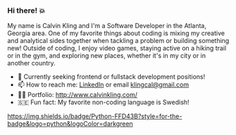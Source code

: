 ### Hi there! 💥

My name is Calvin Kling and I'm a Software Developer in the Atlanta, Georgia area. One of my favorite things about coding is mixing my creative and analytical sides together when tackling a problem or building something new! Outside of coding, I enjoy video games, staying active on a hiking trail or in the gym, and exploring new places, whether it's in my city or in another country. 

- 🔭  Currently seeking frontend or fullstack development positions!
- 📫  How to reach me: [LinkedIn](https://www.linkedin.com/in/calvin-kling-872a3a65/) or email klingcal@gmail.com
- 👨‍💻  Portfolio: http://www.calvinkling.com/
- 🇸🇪  Fun fact: My favorite non-coding language is Swedish!

https://img.shields.io/badge/Python-FFD43B?style=for-the-badge&logo=python&logoColor=darkgreen
